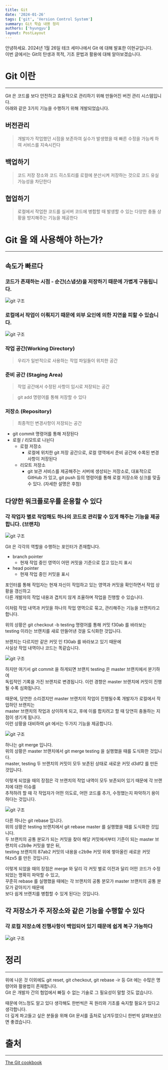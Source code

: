 ```yaml
---
title: Git
date: '2024-01-26'
tags: ['git', 'Version Control System']
summary: Git 학습 내용 정리
authors: ['hyungyu']
layout: PostLayout
---
```


안녕하세요. 2024년 1월 26일 테크 세미나에서 Git 에 대해 발표한 이현규입니다.<br/>
이번 글에서는 Git의 탄생과 목적, 기초 문법과 활용에 대해 알아보겠습니다.

# Git 이란

---

Git 은 코드를 보다 안전하고 효율적으로 관리하기 위해 만들어진 버전 관리 시스템입니다.  
아래와 같은 3가지 기능을 수행하기 위해 개발되었습니다.

## 버전관리

> 개발자가 작업했던 시점을 보존하여 실수가 발생했을 때 빠른 수정을 가능케 하여 서비스를 지속시킨다

## 백업하기

> 코드 저장 장소와 코드 히스토리를 로컬에 분산시켜 저장하는 것으로 코드 유실 가능성을 차단한다

## 협업하기

> 로컬에서 작업한 코드를 실서버 코드에 병합할 때 발생할 수 있는 다양한 충돌 상황을 방지해주는 기능을 제공한다

# Git 을 왜 사용해야 하는가?

---

## 속도가 빠르다

### 코드가 존재하는 시점 - 순간(스냅샷)을 저장하기 때문에 가볍게 구동됩니다.

<img alt="git 구조" src="/static/images/git_article_image/git-snapshot.png"/>

### 로컬에서 작업이 이뤄지기 때문에 외부 요인에 의한 지연을 피할 수 있습니다.

<img alt="git 구조" src="/static/images/git_article_image/git-structure.png"/>

### 작업 공간(Working Directory)

> 우리가 일반적으로 사용하는 작업 파일들이 위치한 공간

### 준비 공간 (Staging Area)

> 작업 공간에서 수정된 사항이 임시로 저장되는 공간

> git add 명령어를 통해 저장할 수 있다

### 저장소 (Repository)

> 최종적인 변경사항이 저장되는 공간

- git commit 명령어를 통해 저장된다
- 로컬 / 리모트로 나뉜다
  - 로컬 저장소
    - 로컬에 위치한 git 저장 공간으로, 로컬 영역에서 준비 공간에 수록된 변경사항이 저장된다
  - 리모트 저장소
    - git 보관 서비스를 제공해주는 서버에 생성되는 저장소로, 대표적으로 GitHub 가 있고, git push 등의 명령어를 통해 로컬 저장소와 싱크를 맞출 수 있다. (자세한 설명은 후첨)

## 다양한 워크플로우를 운용할 수 있다

### 각 작업자 별로 작업해도 하나의 코드로 관리할 수 있게 해주는 기능을 제공합니다. (브랜치)

<img alt="git 구조" src="/static/images/git_article_image/git-branch.jpeg"/>

Git 은 각각의 역할을 수행하는 포인터가 존재합니다.

- branch pointer
  - 현재 작업 중인 영역이 어떤 커밋을 기준으로 잡고 있는지 표시
- head pointer
  - 현재 작업 중인 커밋을 표시

포인터를 통해 작업자는 현재 자신이 작업하고 있는 영역과 커밋을 확인하면서 작업 상황을 갱신하고  
다른 개발자의 작업 내용과 겹치지 않게 조율하며 작업을 진행할 수 있습니다.

이처럼 작업 내역과 커밋을 하나의 작업 영역으로 묶고, 관리해주는 기능을 브랜치라고 합니다.

위의 상황은 git checkout -b testing 명령어를 통해 커밋 f30ab 를 바라보는  
testing 이라는 브랜치를 새로 만들어낸 것을 도식화한 것입니다.

브랜치는 다르지만 같은 커밋 인 f30ab 를 바라보고 있기 때문에  
사실상 작업 내역이나 코드는 똑같습니다.

<img alt="git 구조" src="/static/images/git_article_image/git-branch2.jpeg"/>

하지만 여기서 git commit 을 하게되면 브랜치 testing 은 master 브랜치에서 분기하여  
독립적인 기록을 가진 브랜치로 변경됩니다. 이런 경향은 master 브랜치에 커밋이 진행될 수록 심화됩니다.

때문에, 당연한 소리겠지만 master 브랜치의 작업이 진행될수록 개발자가 로컬에서 작업하던 브랜치는  
master 브랜치의 작업과 상이하게 되고, 후에 이를 합치려고 할 때 당연히 충돌하는 지점이 생기게 됩니다.  
이런 상황을 대비하여 git 에서는 두가지 기능을 제공합니다.

<img alt="git 구조" src="/static/images/git_article_image/git-merge.jpeg"/>

하나는 git merge 입니다.  
위의 상황은 master 브랜치에서 git merge testing 을 실행했을 때를 도식화한 것입니다.  
master, testing 두 브랜치의 커밋이 모두 보존된 상태로 새로운 커밋 d3df2 를 만든 것입니다.

이렇게 되었을 때의 장점은 각 브랜치의 작업 내역이 모두 보존되어 있기 때문에 각 브랜치에 대한 이슈를  
추적하려 할 때 각 작업자가 어떤 의도로, 어떤 코드를 추가, 수정했는지 파악하기 용이하다는 것입니다.

<img alt="git 구조" src="/static/images/git_article_image/git-rebase.jpeg"/>

다른 하나는 git rebase 입니다.  
위의 상황은 testing 브랜치에서 git rebase master 를 실행했을 때를 도식화한 것입니다.  
두 브랜치의 공통 분모가 되는 커밋을 찾아 해당 커밋에서부터 기준이 되는 master 브랜치의 c2b9e 커밋을 쌓은 뒤,  
testing 브랜치의 87ab2 커밋의 내용을 c2b9e 커밋 위에 쌓아올린 새로운 커밋 f4zx5 를 만든 것입니다.

이렇게 되었을 때의 장점은 merge 와 달리 각 커밋 별로 이전과 달리 어떤 코드가 수정되었는 명확히 파악할 수 있고,  
꾸준히 rebase 를 실행했을 때에는 각 브랜치의 공통 분모가 master 브랜치의 공통 분모가 같아지기 때문에  
보다 쉽게 브랜치를 병합할 수 있게 된다는 것입니다.

## 각 저장소가 주 저장소와 같은 기능을 수행할 수 있다

### 각 로컬 저장소에 진행사항이 백업되어 있기 때문에 쉽게 복구 가능하다

<img alt="git 구조" src="/static/images/git_article_image/git-result.jpeg"/>

# 정리

---

위에 나온 것 이외에도 git reset, git checkout, git rebase -ir 등 Git 에는 수많은 명령어와 활용법이 존재합니다.  
Git 은 개발자 간의 협업에서 빠질 수 없는 기술로 그 필요성이 말할 것도 없습니다.

때문에 어느정도 알고 있다 생각해도 한번씩은 꼭 원리와 기초를 숙지할 필요가 있다고 생각합니다.  
더 깊게 파고들고 싶은 분들을 위해 Git 문서를 출처로 남겨두었으니 한번씩 살펴보셨으면 좋겠습니다.

# 출처

---

[The Git cookbook](https://git.seveas.net/)
